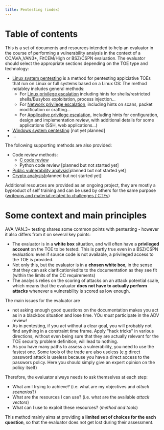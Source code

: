 ```yaml
---
title: Pentesting (index)
---
```


# Table of contents
This is a set of documents and resources intended to help an evaluator in the course of performing a vulnerability analysis in the context of a CC/AVA_VAN3+, FitCEM/High or BSZ/CSPN evaluation. The evaluator should select the appropriate sections depending on the TOE type and technology:

- [Linux system pentesting](_0_Linux_pentest/0_Linux_system_pentesting.md) is a method for pentesting applciative TOEs that run on Linux or full systems based on a Linux OS: The method notabley includes general methods:
     - For [Linux privilege escalation](_0_Linux_pentest/1_Annex_Linux_privesc.md) including hints for shells/restricted shells/Busybox exploitation, process injection...
     - For [Network privilege escalation](_0_Linux_pentest/2_Annex_Network_privesc.md), including hints on scans, packet modification or crafting...
     - For [Applicative privilege escalation](_0_Linux_pentest/3_Annex_Applicative_privesc.md), including hints for configuration, design and implementation review, with additional details for some applications (SSH, web applications...)
- [Windows system pentesting](...) [not yet planned] 
- ... 

The following supporting methods are also provided:
 - Code review methods:
     - [C code review](_0_Linux_pentest\Code_review\C_code_review_VAN3.md)
     - Python code review [planned but not started yet] 
 - [Public vulnerability analysis](_1_Public_vulnerability_analysis/Public_vulnerability_analysis_101.md)[planned but not started yet]
 - [Crypto analysis](_2_Crypto/Crypto101.md)[planned but not started yet]

Additional resources are provided as an ongoing project, they are mostly a byproduct of self training and can be used by others for the same purpose ([writeups and material related to challenges / CTFs](_3_Challenges_and_CTFs))


# Some context and main principles

AVA_VAN.3+ testing shares some common points with pentesting - however it also differs from it on several key points:
 - The evaluator is in a **white box** situation, and will often have a **privileged account** on the TOE to be tested. This is partly true even in a BSZ/CSPN evaluation: even if source code is not available, a privileged access to the TOE is provided.
 - Not only this, but the evaluator is in a **chosen white box**, in the sense that they can ask clarification/edits to the documentation as they see fit (within the limits of the CC requirements)
 - The analysis relies on the scoring of attacks on an attack potential scale, which means that the evaluator **does not have to actually perform attacks** whenever a vulnerability is scored as low enough.   

The main issues for the evaluator are
 - not asking enough good questions on the documentation makes you act as in a blackbox situation and lose time. YOu _must_ participate in the ADV review!
 - As in pentesting, if you act without a clear goal, you will probably not find anything in a constraint time frame. Apply "hack tricks" in various directions, without even being sure that they are actually relevant for the TOE security problem definition, will lead to nothing.
 - As you have many paths to assess a vulnerability, you need to use the fastest one. Some tools of the trade are also useless (e.g direct password attack is useless because you have a direct access to the passwors policy. Here you should simply give an expert opinion on the policy itself)



Therefore, the evaluator always needs to ask themselves at each step:
 - What am I trying to achieve? (i.e. what are my objectives and _attack scenarios_?) 
 - What are the resources I can use? (i.e. what are the available _attack vectors_)
 - What can I use to exploit these resources? (_method and tools_)

This method mainly aims at providing a **limited set of choices for the each question**, so that the evaluator does not get lost during their assessment. 

